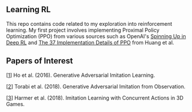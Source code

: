 ## Learning RL
This repo contains code related to my exploration into reinforcement learning. My first project involves implementing Proximal Policy Optimization (PPO) from various sources such as OpenAI's [Spinning Up in Deep RL](https://spinningup.openai.com/en/latest/) and [The 37 Implementation Details of PPO](https://iclr-blog-track.github.io/2022/03/25/ppo-implementation-details/) from Huang et al.

## Papers of Interest
[[1](https://arxiv.org/abs/1606.03476)]
Ho et al. (2016). 
Generative Adversarial Imitation Learning.

[[2](https://arxiv.org/abs/1807.06158)]
Torabi et al. (2018).
Generative Adversarial Imitation from Observation.

[[3](https://arxiv.org/abs/1803.05402)]
Harmer et al. (2018).
Imitation Learning with Concurrent Actions in 3D Games.
